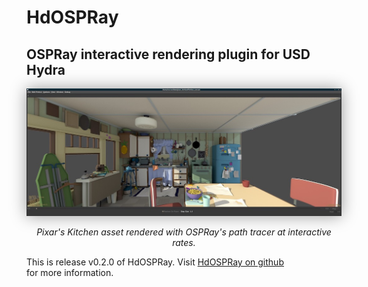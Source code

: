 HdOSPRay
=========================
## OSPRay interactive rendering plugin for USD Hydra 

<center>
<img src="images/hdospray_kitchen_pt.jpg" style="padding: 0px 0px 0px 0px; box-shadow: 0px 0px 24px rgba(0,0,0,0.4);">
<p><em>Pixar's Kitchen asset rendered with OSPRay's path tracer at interactive rates.</em></p></center>

This is release v0.2.0 of HdOSPRay. 
Visit [HdOSPRay on github](https://github.com/ospray/hdospray)  
for more information.

